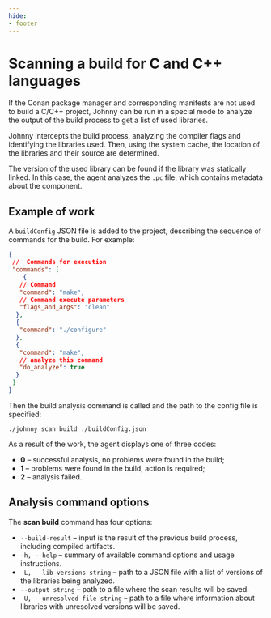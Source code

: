```yaml
---
hide:
- footer
---
```


# Scanning a build for C and C++ languages

If the Conan package manager and corresponding manifests are not used to build a C/C++ project, Johnny can be run in a special mode to analyze the output of the build process to get a list of used libraries.

Johnny intercepts the build process, analyzing the compiler flags and identifying the libraries used. Then, using the system cache, the location of the libraries and their source are determined.

The version of the used library can be found if the library was statically linked. In this case, the agent analyzes the `.pc` file, which contains metadata about the component.

## Example of work

A `buildConfig` JSON file is added to the project, describing the sequence of commands for the build. For example:

```json
{
 //  Commands for execution
 "commands": [
    {
   // Command
   "command": "make",
   // Command execute parameters
   "flags_and_args": "clean"
  },
  {
   "command": "./configure"  
  },
  {
   "command": "make",
   // analyze this command
   "do_analyze": true
  }
 ]
}
```

Then the build analysis command is called and the path to the config file is specified:

```shell
./johnny scan build ./buildConfig.json
```

As a result of the work, the agent displays one of three codes:

- **0** – successful analysis, no problems were found in the build;
- **1** – problems were found in the build, action is required;
- **2** – analysis failed.

## Analysis command options

The **scan build** command has four options:

- `--build-result` – input is the result of the previous build process, including compiled artifacts.
- `-h, --help` – summary of available command options and usage instructions.
- `-L, --lib-versions string` – path to a JSON file with a list of versions of the libraries being analyzed.
- `--output string` – path to a file where the scan results will be saved.
- `-U, --unresolved-file string` – path to a file where information about libraries with unresolved versions will be saved.
